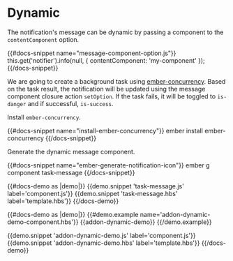 # Dynamic

The notification's message can be dynamic by passing a component to the
`contentComponent` option.

{{#docs-snippet name="message-component-option.js"}}
  this.get('notifier').info(null, { contentComponent: 'my-component' });
{{/docs-snippet}}

We are going to create a background task using [ember-concurrency](http://ember-concurrency.com/).
Based on the task result, the notification will be updated using the 
message component closure action `setOption`. If 
the task fails, it will be toggled to `is-danger` and if 
successful, `is-success`.

Install `ember-concurrency`.

{{#docs-snippet name="install-ember-concurrency"}}
  ember install ember-concurrency
{{/docs-snippet}}

Generate the dynamic message component.

{{#docs-snippet name="ember-generate-notification-icon"}}
  ember g component task-message
{{/docs-snippet}}

{{#docs-demo as |demo|}}
  {{demo.snippet 'task-message.js' label='component.js'}}
  {{demo.snippet 'task-message.hbs' label='template.hbs'}}
{{/docs-demo}}

{{#docs-demo as |demo|}}
  {{#demo.example name='addon-dynamic-demo-component.hbs'}}
    {{addon-dynamic-demo}}
  {{/demo.example}}
  
  {{demo.snippet 'addon-dynamic-demo.js' label='component.js'}}
  {{demo.snippet 'addon-dynamic-demo.hbs' label='template.hbs'}}
{{/docs-demo}}

